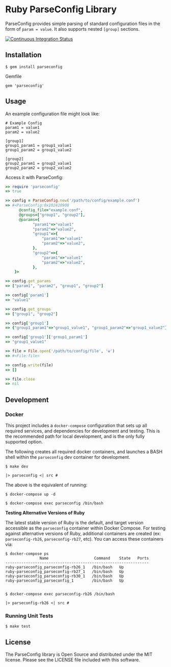 # Ruby ParseConfig Library

ParseConfig provides simple parsing of standard configuration files in the
form of `param = value`.  It also supports nested `[group]` sections.

[![Continuous Integration Status](https://app.travis-ci.com/datafolklabs/ruby-parseconfig.svg?branch=master)](https://app.travis-ci.com/github/datafolklabs/ruby-parseconfig)

## Installation

```
$ gem install parseconfig
```

Gemfile

```
gem 'parseconfig'
```

## Usage

An example configuration file might look like:

```
# Example Config
param1 = value1
param2 = value2

[group1]
group1_param1 = group1_value1
group1_param2 = group1_value2

[group2]
group2_param1 = group2_value1
group2_param2 = group2_value2
```

Access it with ParseConfig:

```ruby
>> require 'parseconfig'
=> true

>> config = ParseConfig.new('/path/to/config/example.conf')
=> #<ParseConfig:0x102410908
      @config_file="example.conf",
      @groups=["group1", "group2"],
      @params={
            "param1"=>"value1"
            "param2"=>"value2",
            "group1"=>{
                "param1"=>"value1"
                "param2"=>"value2",
            },
            "group2"=>{
                "param1"=>"value1"
                "param2"=>"value2",
            },
    }>

>> config.get_params
=> ["param1", "param2", "group1", "group2"]

>> config['param1']
=> "value1"

>> config.get_groups
=> ["group1", "group2"]

>> config['group1']
=> {"group1_param1"=>"group1_value1", "group1_param2"=>"group1_value2"}

>> config['group1']['group1_param1']
=> "group1_value1"

>> file = File.open('/path/to/config/file', 'w')
=> #<File:file>

>> config.write(file)
=> []

>> file.close
=> nil

```

## Development

### Docker

This project includes a `docker-compose` configuration that sets up all required services, and dependencies for development and testing.  This is the recommended path for local development, and is the only fully supported option.

The following creates all required docker containers, and launches a BASH shell within the `parseconfig` dev container for development.
```
$ make dev

|> parseconfig <| src #
```

The above is the equivalent of running:

```
$ docker-compose up -d

$ docker-compose exec parseconfig /bin/bash
```

**Testing Alternative Versions of Ruby**

The latest stable version of Ruby is the default, and target version accessible as the `parseconfig` container within Docker Compose.  For testing against alternative versions of Ruby, additional containers are created (ex: `parseconfig-rb26`, `parseconfig-rb27`, etc). You can access these containers via:

```
$ docker-compose ps
               Name                    Command    State   Ports
---------------------------------------------------------------
ruby-parseconfig_parseconfig-rb26_1   /bin/bash   Up
ruby-parseconfig_parseconfig-rb27_1   /bin/bash   Up
ruby-parseconfig_parseconfig-rb30_1   /bin/bash   Up
ruby-parseconfig_parseconfig_1        /bin/bash   Up


$ docker-compose exec parseconfig-rb26 /bin/bash

|> parseconfig-rb26 <| src #
```

### Running Unit Tests

```
$ make test
```


## License

The ParseConfig library is Open Source and distributed under the MIT license.
Please see the LICENSE file included with this software.


